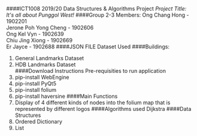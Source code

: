 ####ICT1008 2019/20 Data Structures & Algorithms Project
<i>Project Title: It's all about Punggol West!</i>
####Group 2-3 Members:
Ong Chang Hong - 1902201<br>
Jerone Poh Yong Cheng - 1902606<br>
Ong Kel Vyn - 1902639<br>
Chiu Jing Xiong - 1902669<br>
Er Jayce - 1902688
####JSON FILE Dataset Used
####Buildings:
1.  General Landmarks Dataset<br>
2.  HDB Landmarks Dataset<br>
####Download Instructions
Pre-requisities to run application
1. pip-install WebEngine
2. pip-install PyQt5
3. pip-install folium
4. pip-install haversine
####Main Functions
1. Display of 4 different kinds of nodes into the folium map that is represented by different logos
####Algorithms used
Dijkstra
####Data Structures
1. Ordered Dictionary
2. List